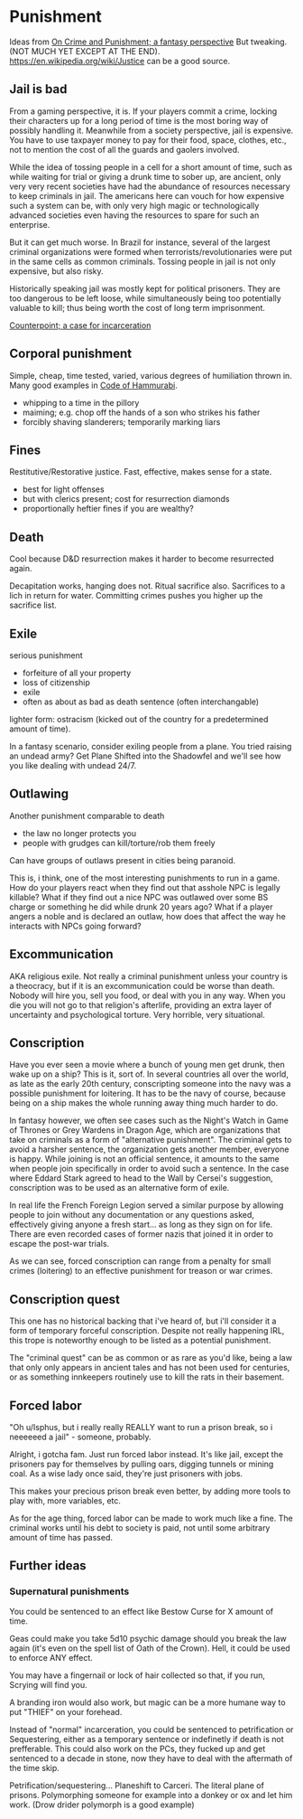 # Punishment

Ideas from [On Crime and Punishment; a fantasy perspective](https://old.reddit.com/r/DnDBehindTheScreen/comments/is5xr4/on_crime_and_punishment_a_fantasy_perspective/)
But tweaking. (NOT MUCH YET EXCEPT AT THE END).
https://en.wikipedia.org/wiki/Justice can be a good source.

## Jail is bad
From a gaming perspective, it is. If your players commit a crime, locking their characters up for a long period of time is the most boring way of possibly handling it. Meanwhile from a society perspective, jail is expensive. You have to use taxpayer money to pay for their food, space, clothes, etc., not to mention the cost of all the guards and gaolers involved.

While the idea of tossing people in a cell for a short amount of time, such as while waiting for trial or giving a drunk time to sober up, are ancient, only very very recent societies have had the abundance of resources necessary to keep criminals in jail. The americans here can vouch for how expensive such a system can be, with only very high magic or technologically advanced societies even having the resources to spare for such an enterprise.

But it can get much worse. In Brazil for instance, several of the largest criminal organizations were formed when terrorists/revolutionaries were put in the same cells as common criminals. Tossing people in jail is not only expensive, but also risky.

Historically speaking jail was mostly kept for political prisoners. They are too dangerous to be left loose, while simultaneously being too potentially valuable to kill; thus being worth the cost of long term imprisonment.

[Counterpoint; a case for incarceration](https://www.reddit.com/r/DnDBehindTheScreen/comments/6cng08/dd_prisons_a_case_for_incarceration_a_dms_toolkit/)

## Corporal punishment
Simple, cheap, time tested, varied, various degrees of humiliation thrown in.
Many good examples in [Code of Hammurabi](https://en.wikipedia.org/wiki/Code_of_Hammurabi).

- whipping to a time in the pillory
- maiming; e.g. chop off the hands of a son who strikes his father
- forcibly shaving slanderers; temporarily marking liars

## Fines
Restitutive/Restorative justice. Fast, effective, makes sense for a state.

- best for light offenses
- but with clerics present; cost for resurrection diamonds
- proportionally heftier fines if you are wealthy?

## Death
Cool because D&D resurrection makes it harder to become resurrected again.

Decapitation works, hanging does not. Ritual sacrifice also. Sacrifices to a lich in return for water.
Committing crimes pushes you higher up the sacrifice list.

## Exile
serious punishment

- forfeiture of all your property
- loss of citizenship
- exile
- often as about as bad as death sentence (often interchangable)

lighter form: ostracism (kicked out of the country for a predetermined amount of time).

In a fantasy scenario, consider exiling people from a plane. You tried raising an undead army? Get Plane Shifted into the Shadowfel and we'll see how you like dealing with undead 24/7.

## Outlawing
Another punishment comparable to death

- the law no longer protects you
- people with grudges can kill/torture/rob them freely

Can have groups of outlaws present in cities being paranoid.

This is, i think, one of the most interesting punishments to run in a game. How do your players react when they find out that asshole NPC is legally killable? What if they find out a nice NPC was outlawed over some BS charge or something he did while drunk 20 years ago? What if a player angers a noble and is declared an outlaw, how does that affect the way he interacts with NPCs going forward?

## Excommunication
AKA religious exile. Not really a criminal punishment unless your country is a theocracy, but if it is an excommunication could be worse than death. Nobody will hire you, sell you food, or deal with you in any way. When you die you will not go to that religion's afterlife, providing an extra layer of uncertainty and psychological torture. Very horrible, very situational.

## Conscription
Have you ever seen a movie where a bunch of young men get drunk, then wake up on a ship? This is it, sort of. In several countries all over the world, as late as the early 20th century, conscripting someone into the navy was a possible punishment for loitering. It has to be the navy of course, because being on a ship makes the whole running away thing much harder to do.

In fantasy however, we often see cases such as the Night's Watch in Game of Thrones or Grey Wardens in Dragon Age, which are organizations that take on criminals as a form of "alternative punishment". The criminal gets to avoid a harsher sentence, the organization gets another member, everyone is happy. While joining is not an official sentence, it amounts to the same when people join specifically in order to avoid such a sentence. In the case where Eddard Stark agreed to head to the Wall by Cersei's suggestion, conscription was to be used as an alternative form of exile.

In real life the French Foreign Legion served a similar purpose by allowing people to join without any documentation or any questions asked, effectively giving anyone a fresh start... as long as they sign on for life. There are even recorded cases of former nazis that joined it in order to escape the post-war trials.

As we can see, forced conscription can range from a penalty for small crimes (loitering) to an effective punishment for treason or war crimes.

## Conscription quest
This one has no historical backing that i've heard of, but i'll consider it a form of temporary forceful conscription. Despite not really happening IRL, this trope is noteworthy enough to be listed as a potential punishment.

The "criminal quest" can be as common or as rare as you'd like, being a law that only only appears in ancient tales and has not been used for centuries, or as something innkeepers routinely use to kill the rats in their basement.

## Forced labor
"Oh u/Isphus, but i really really REALLY want to run a prison break, so i neeeeeed a jail" - someone, probably.

Alright, i gotcha fam. Just run forced labor instead. It's like jail, except the prisoners pay for themselves by pulling oars, digging tunnels or mining coal. As a wise lady once said, they're just prisoners with jobs.

This makes your precious prison break even better, by adding more tools to play with, more variables, etc.

As for the age thing, forced labor can be made to work much like a fine. The criminal works until his debt to society is paid, not until some arbitrary amount of time has passed.

## Further ideas
### Supernatural punishments
You could be sentenced to an effect like Bestow Curse for X amount of time.

Geas could make you take 5d10 psychic damage should you break the law again (it's even on the spell list of Oath of the Crown). Hell, it could be used to enforce ANY effect.

You may have a fingernail or lock of hair collected so that, if you run, Scrying will find you.

A branding iron would also work, but magic can be a more humane way to put "THIEF" on your forehead.

Instead of "normal" incarceration, you could be sentenced to petrification or Sequestering, either as a temporary sentence or indefinetly if death is not prefferable. This could also work on the PCs, they fucked up and get sentenced to a decade in stone, now they have to deal with the aftermath of the time skip.

Petrification/sequestering...
Planeshift to Carceri. The literal plane of prisons.
Polymorphing someone for example into a donkey or ox and let him work.
(Drow drider polymorph is a good example)
